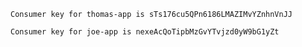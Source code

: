 
`Consumer key for thomas-app is sTs176cu5QPn6186LMAZIMvYZnhnVnJJ`


`Consumer key for joe-app is nexeAcQoTipbMzGvYTvjzd0yW9bG1yZt`
